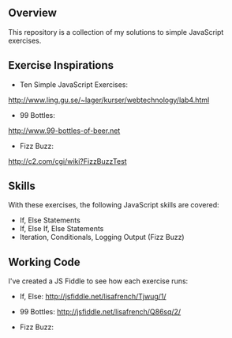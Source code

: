 Overview
-------------

This repository is a collection of my solutions to simple JavaScript exercises.


Exercise Inspirations
---------------------

* Ten Simple JavaScript Exercises:

http://www.ling.gu.se/~lager/kurser/webtechnology/lab4.html

* 99 Bottles:

http://www.99-bottles-of-beer.net

* Fizz Buzz:

http://c2.com/cgi/wiki?FizzBuzzTest


Skills
-------------

With these exercises, the following JavaScript skills are covered:

* If, Else Statements
* If, Else If, Else Statements
* Iteration, Conditionals, Logging Output (Fizz Buzz)


Working Code
-------------

I've created a JS Fiddle to see how each exercise runs: 

* If, Else: 
http://jsfiddle.net/lisafrench/Tjwug/1/

* 99 Bottles:
http://jsfiddle.net/lisafrench/Q86sq/2/

* Fizz Buzz:


